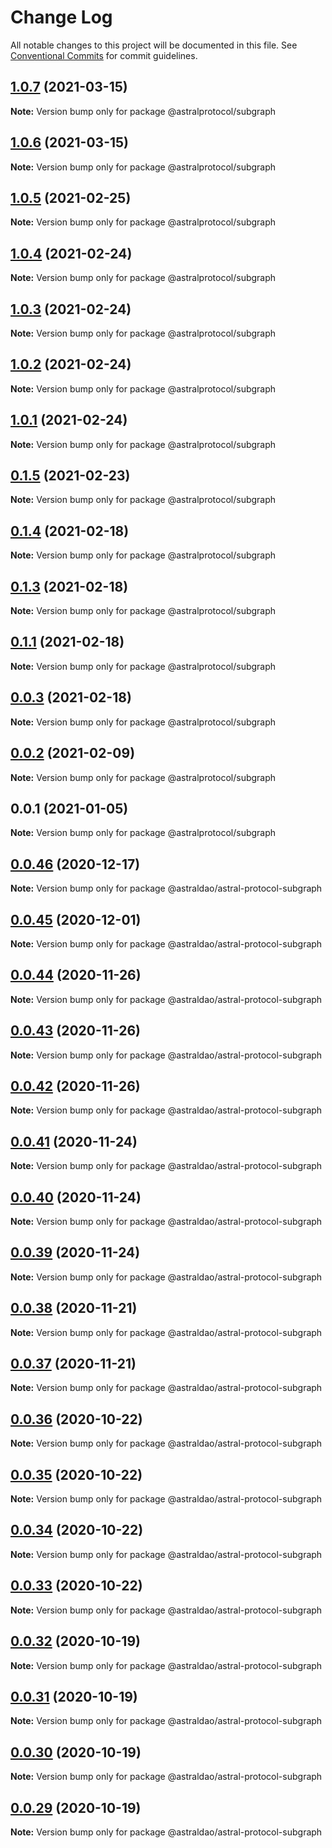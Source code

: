 # Change Log

All notable changes to this project will be documented in this file.
See [Conventional Commits](https://conventionalcommits.org) for commit guidelines.

## [1.0.7](https://github.com/AstralProtocol/astralprotocol/compare/@astralprotocol/subgraph@1.0.6...@astralprotocol/subgraph@1.0.7) (2021-03-15)

**Note:** Version bump only for package @astralprotocol/subgraph





## [1.0.6](https://github.com/AstralProtocol/astralprotocol/compare/@astralprotocol/subgraph@1.0.5...@astralprotocol/subgraph@1.0.6) (2021-03-15)

**Note:** Version bump only for package @astralprotocol/subgraph





## [1.0.5](https://github.com/AstralProtocol/astralprotocol/compare/@astralprotocol/subgraph@1.0.4...@astralprotocol/subgraph@1.0.5) (2021-02-25)

**Note:** Version bump only for package @astralprotocol/subgraph





## [1.0.4](https://github.com/AstralProtocol/astralprotocol/compare/@astralprotocol/subgraph@1.0.3...@astralprotocol/subgraph@1.0.4) (2021-02-24)

**Note:** Version bump only for package @astralprotocol/subgraph





## [1.0.3](https://github.com/AstralProtocol/astralprotocol/compare/@astralprotocol/subgraph@1.0.2...@astralprotocol/subgraph@1.0.3) (2021-02-24)

**Note:** Version bump only for package @astralprotocol/subgraph





## [1.0.2](https://github.com/AstralProtocol/astralprotocol/compare/@astralprotocol/subgraph@1.0.1...@astralprotocol/subgraph@1.0.2) (2021-02-24)

**Note:** Version bump only for package @astralprotocol/subgraph





## [1.0.1](https://github.com/AstralProtocol/astralprotocol/compare/@astralprotocol/subgraph@0.1.5...@astralprotocol/subgraph@1.0.1) (2021-02-24)

**Note:** Version bump only for package @astralprotocol/subgraph





## [0.1.5](https://github.com/AstralProtocol/astralprotocol/compare/@astralprotocol/subgraph@0.1.4...@astralprotocol/subgraph@0.1.5) (2021-02-23)

**Note:** Version bump only for package @astralprotocol/subgraph





## [0.1.4](https://github.com/AstralProtocol/astralprotocol/compare/@astralprotocol/subgraph@0.1.3...@astralprotocol/subgraph@0.1.4) (2021-02-18)

**Note:** Version bump only for package @astralprotocol/subgraph





## [0.1.3](https://github.com/AstralProtocol/astralprotocol/compare/@astralprotocol/subgraph@0.1.1...@astralprotocol/subgraph@0.1.3) (2021-02-18)

**Note:** Version bump only for package @astralprotocol/subgraph





## [0.1.1](https://github.com/AstralProtocol/astralprotocol/compare/@astralprotocol/subgraph@0.0.3...@astralprotocol/subgraph@0.1.1) (2021-02-18)

**Note:** Version bump only for package @astralprotocol/subgraph





## [0.0.3](https://github.com/AstralProtocol/astralprotocol/compare/@astralprotocol/subgraph@0.0.2...@astralprotocol/subgraph@0.0.3) (2021-02-18)

**Note:** Version bump only for package @astralprotocol/subgraph





## [0.0.2](https://github.com/AstralProtocol/astralprotocol/compare/@astralprotocol/subgraph@0.0.1...@astralprotocol/subgraph@0.0.2) (2021-02-09)

**Note:** Version bump only for package @astralprotocol/subgraph





## 0.0.1 (2021-01-05)

**Note:** Version bump only for package @astralprotocol/subgraph





## [0.0.46](https://github.com/astralDAO/astralprotocol/compare/@astraldao/astral-protocol-subgraph@0.0.45...@astraldao/astral-protocol-subgraph@0.0.46) (2020-12-17)

**Note:** Version bump only for package @astraldao/astral-protocol-subgraph





## [0.0.45](https://github.com/astralDAO/astralprotocol/compare/@astraldao/astral-protocol-subgraph@0.0.44...@astraldao/astral-protocol-subgraph@0.0.45) (2020-12-01)

**Note:** Version bump only for package @astraldao/astral-protocol-subgraph





## [0.0.44](https://github.com/astralDAO/astralprotocol/compare/@astraldao/astral-protocol-subgraph@0.0.43...@astraldao/astral-protocol-subgraph@0.0.44) (2020-11-26)

**Note:** Version bump only for package @astraldao/astral-protocol-subgraph





## [0.0.43](https://github.com/astralDAO/astralprotocol/compare/@astraldao/astral-protocol-subgraph@0.0.42...@astraldao/astral-protocol-subgraph@0.0.43) (2020-11-26)

**Note:** Version bump only for package @astraldao/astral-protocol-subgraph





## [0.0.42](https://github.com/astralDAO/astralprotocol/compare/@astraldao/astral-protocol-subgraph@0.0.41...@astraldao/astral-protocol-subgraph@0.0.42) (2020-11-26)

**Note:** Version bump only for package @astraldao/astral-protocol-subgraph





## [0.0.41](https://github.com/astralDAO/astralprotocol/compare/@astraldao/astral-protocol-subgraph@0.0.40...@astraldao/astral-protocol-subgraph@0.0.41) (2020-11-24)

**Note:** Version bump only for package @astraldao/astral-protocol-subgraph





## [0.0.40](https://github.com/astralDAO/astralprotocol/compare/@astraldao/astral-protocol-subgraph@0.0.39...@astraldao/astral-protocol-subgraph@0.0.40) (2020-11-24)

**Note:** Version bump only for package @astraldao/astral-protocol-subgraph





## [0.0.39](https://github.com/astralDAO/astralprotocol/compare/@astraldao/astral-protocol-subgraph@0.0.38...@astraldao/astral-protocol-subgraph@0.0.39) (2020-11-24)

**Note:** Version bump only for package @astraldao/astral-protocol-subgraph





## [0.0.38](https://github.com/astralDAO/astralprotocol/compare/@astraldao/astral-protocol-subgraph@0.0.37...@astraldao/astral-protocol-subgraph@0.0.38) (2020-11-21)

**Note:** Version bump only for package @astraldao/astral-protocol-subgraph





## [0.0.37](https://github.com/astralDAO/astralprotocol/compare/@astraldao/astral-protocol-subgraph@0.0.36...@astraldao/astral-protocol-subgraph@0.0.37) (2020-11-21)

**Note:** Version bump only for package @astraldao/astral-protocol-subgraph





## [0.0.36](https://github.com/astralDAO/astralprotocol/compare/@astraldao/astral-protocol-subgraph@0.0.35...@astraldao/astral-protocol-subgraph@0.0.36) (2020-10-22)

**Note:** Version bump only for package @astraldao/astral-protocol-subgraph





## [0.0.35](https://github.com/astralDAO/astralprotocol/compare/@astraldao/astral-protocol-subgraph@0.0.34...@astraldao/astral-protocol-subgraph@0.0.35) (2020-10-22)

**Note:** Version bump only for package @astraldao/astral-protocol-subgraph





## [0.0.34](https://github.com/astralDAO/astralprotocol/compare/@astraldao/astral-protocol-subgraph@0.0.33...@astraldao/astral-protocol-subgraph@0.0.34) (2020-10-22)

**Note:** Version bump only for package @astraldao/astral-protocol-subgraph





## [0.0.33](https://github.com/astralDAO/astralprotocol/compare/@astraldao/astral-protocol-subgraph@0.0.32...@astraldao/astral-protocol-subgraph@0.0.33) (2020-10-22)

**Note:** Version bump only for package @astraldao/astral-protocol-subgraph





## [0.0.32](https://github.com/astralDAO/astralprotocol/compare/@astraldao/astral-protocol-subgraph@0.0.31...@astraldao/astral-protocol-subgraph@0.0.32) (2020-10-19)

**Note:** Version bump only for package @astraldao/astral-protocol-subgraph





## [0.0.31](https://github.com/astralDAO/astralprotocol/compare/@astraldao/astral-protocol-subgraph@0.0.30...@astraldao/astral-protocol-subgraph@0.0.31) (2020-10-19)

**Note:** Version bump only for package @astraldao/astral-protocol-subgraph





## [0.0.30](https://github.com/astralDAO/astralprotocol/compare/@astraldao/astral-protocol-subgraph@0.0.29...@astraldao/astral-protocol-subgraph@0.0.30) (2020-10-19)

**Note:** Version bump only for package @astraldao/astral-protocol-subgraph





## [0.0.29](https://github.com/astralDAO/astralprotocol/compare/@astraldao/astral-protocol-subgraph@0.0.28...@astraldao/astral-protocol-subgraph@0.0.29) (2020-10-19)

**Note:** Version bump only for package @astraldao/astral-protocol-subgraph
